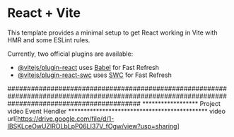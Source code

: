 # React + Vite

This template provides a minimal setup to get React working in Vite with HMR and some ESLint rules.

Currently, two official plugins are available:

- [@vitejs/plugin-react](https://github.com/vitejs/vite-plugin-react/blob/main/packages/plugin-react/README.md) uses [Babel](https://babeljs.io/) for Fast Refresh
- [@vitejs/plugin-react-swc](https://github.com/vitejs/vite-plugin-react-swc) uses [SWC](https://swc.rs/) for Fast Refresh

##################################################################################################################################################
****************** Project video Event Hendler *********************************************
video url[https://drive.google.com/file/d/1-IBSKLceOwUZlROLbLpP06LI37V_fOgw/view?usp=sharing]

